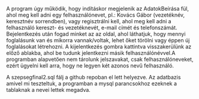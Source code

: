 A program úgy működik, hogy indításkor megjelenik az AdatokBeírása fül, ahol meg kell adni egy felhasználónevet, pl.: Kovács Gábor (vezetéknév, keresztnév sorrendben), vagy regisztrálni kell, ahol meg kell adni a felhasználó kereszt- és vezetéknevét, e-mail címét és telefonszámát. Bejelentkezés után fogad minket az az oldal, ahol láthatjuk, hogy mennyi foglalásunk van és mikorra vannak/voltak, lehet őket törölni vagy éppen új foglalásokat létrehozni. A kijelentkezés gombra kattintva visszakerülünk az előző ablakba, ahol be tudunk jelentkezni másik felhasználónévvel.A programban alapvetően nem tárolunk jelszavakat, csak felhasználóneveket, ezért ügyelni kell arra, hogy ne legyen két azonos nevű felhasználó.

A szepsegfinal2.sql fálj a github repoban el lett helyezve. Az adatbazis amivel mi teszteltuk, a programban a mysql parancsokhoz ezeknek a tablaknak a nevei lettek megadva.

